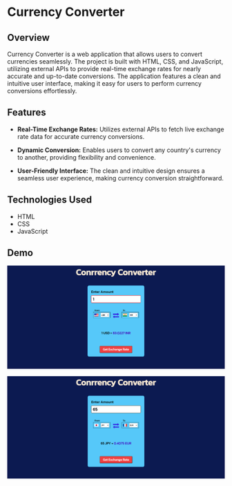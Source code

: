# Currency Converter

## Overview

Currency Converter is a web application that allows users to convert currencies seamlessly. The project is built with HTML, CSS, and JavaScript, utilizing external APIs to provide real-time exchange rates for nearly accurate and up-to-date conversions. The application features a clean and intuitive user interface, making it easy for users to perform currency conversions effortlessly.

## Features

- **Real-Time Exchange Rates:** Utilizes external APIs to fetch live exchange rate data for accurate currency conversions.

- **Dynamic Conversion:** Enables users to convert any country's currency to another, providing flexibility and convenience.

- **User-Friendly Interface:** The clean and intuitive design ensures a seamless user experience, making currency conversion straightforward.

## Technologies Used

- HTML
- CSS
- JavaScript

## Demo
[![Currency Converter Demo](./Demo_images/Screenshot%202024-01-12%20183759.png)](./)

[![Currency Converter Demo](./Demo_images/Screenshot%202024-01-12%20183832.png)](./)
